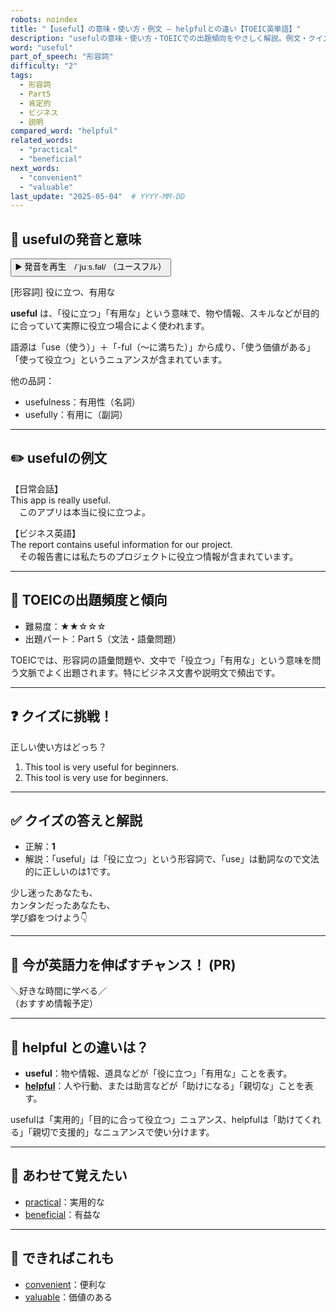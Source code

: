 ```yaml
---
robots: noindex
title: "【useful】の意味・使い方・例文 ― helpfulとの違い【TOEIC英単語】"
description: "usefulの意味・使い方・TOEICでの出題傾向をやさしく解説。例文・クイズ付きでhelpfulとの違いもわかりやすく学べます。"
word: "useful"
part_of_speech: "形容詞"
difficulty: "2"
tags:
  - 形容詞
  - Part5
  - 肯定的
  - ビジネス
  - 説明
compared_word: "helpful"
related_words:
  - "practical"
  - "beneficial"
next_words:
  - "convenient"
  - "valuable"
last_update: "2025-05-04"  # YYYY-MM-DD
---
```


## 🔰 usefulの発音と意味

<button class="play-audio" onclick="playTTS('useful')">
  <span class="play-audio-main">
    ▶️ 発音を再生　/ˈjuːs.fəl/
  </span>
  <span class="play-audio-sub">
    （ユースフル）
  </span>
</button>

[形容詞] 役に立つ、有用な

**useful** は、「役に立つ」「有用な」という意味で、物や情報、スキルなどが目的に合っていて実際に役立つ場合によく使われます。

語源は「use（使う）」＋「-ful（～に満ちた）」から成り、「使う価値がある」「使って役立つ」というニュアンスが含まれています。

他の品詞：  
- usefulness：有用性（名詞）
- usefully：有用に（副詞）

---

## ✏️ usefulの例文

【日常会話】  
This app is really useful.  
　このアプリは本当に役に立つよ。

【ビジネス英語】  
The report contains useful information for our project.  
　その報告書には私たちのプロジェクトに役立つ情報が含まれています。

---

## 🎯 TOEICの出題頻度と傾向

- 難易度：★★☆☆☆
- 出題パート：Part 5（文法・語彙問題）

TOEICでは、形容詞の語彙問題や、文中で「役立つ」「有用な」という意味を問う文脈でよく出題されます。特にビジネス文書や説明文で頻出です。

---

## ❓ クイズに挑戦！

正しい使い方はどっち？

1. This tool is very useful for beginners.  
2. This tool is very use for beginners.

---

## ✅ クイズの答えと解説

- 正解：**1**
- 解説：「useful」は「役に立つ」という形容詞で、「use」は動詞なので文法的に正しいのは1です。

少し迷ったあなたも、  
カンタンだったあなたも、  
学び癖をつけよう👇️

---

## 🚀 今が英語力を伸ばすチャンス！ (PR)

<div class="info-center">
＼好きな時間に学べる／<br>  
（おすすめ情報予定）
</div>

---

## 🤔  helpful との違いは？

- **useful**：物や情報、道具などが「役に立つ」「有用な」ことを表す。
- **[helpful](/word/helpful)**：人や行動、または助言などが「助けになる」「親切な」ことを表す。

usefulは「実用的」「目的に合って役立つ」ニュアンス、helpfulは「助けてくれる」「親切で支援的」なニュアンスで使い分けます。

---

## 🧩 あわせて覚えたい

- [practical](/word/practical)：実用的な
- [beneficial](/word/beneficial)：有益な

---

## 📖 できればこれも

- [convenient](/word/convenient)：便利な
- [valuable](/word/valuable)：価値のある

<!-- cvid: aid28_bid36 -->
